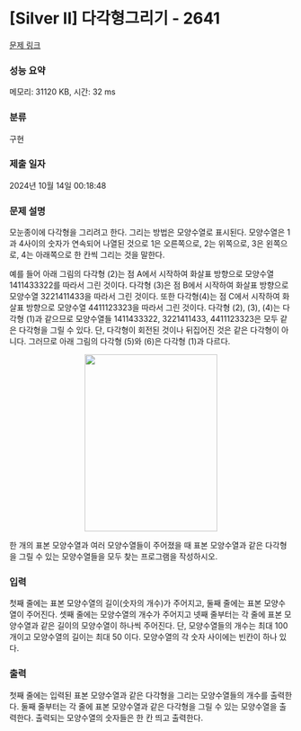 # [Silver II] 다각형그리기 - 2641 

[문제 링크](https://www.acmicpc.net/problem/2641) 

### 성능 요약

메모리: 31120 KB, 시간: 32 ms

### 분류

구현

### 제출 일자

2024년 10월 14일 00:18:48

### 문제 설명

<p>모눈종이에 다각형을 그리려고 한다. 그리는 방법은 모양수열로 표시된다. 모양수열은 1과 4사이의 숫자가 연속되어 나열된 것으로 1은 오른쪽으로, 2는 위쪽으로, 3은 왼쪽으로, 4는 아래쪽으로 한 칸씩 그리는 것을 말한다.</p>

<p>예를 들어 아래 그림의 다각형 (2)는 점 A에서 시작하여 화살표 방향으로 모양수열 1411433322를 따라서 그린 것이다. 다각형 (3)은 점 B에서 시작하여 화살표 방향으로 모양수열 3221411433을 따라서 그린 것이다. 또한 다각형(4)는 점 C에서 시작하여 화살표 방향으로 모양수열 4411123323을 따라서 그린 것이다. 다각형 (2), (3), (4)는 다각형 (1)과 같으므로 모양수열들 1411433322, 3221411433, 4411123323은 모두 같은 다각형을 그릴 수 있다. 단, 다각형이 회전된 것이나 뒤집어진 것은 같은 다각형이 아니다. 그러므로 아래 그림의 다각형 (5)와 (6)은 다각형 (1)과 다르다.</p>

<p style="text-align: center;"><img alt="" src="https://upload.acmicpc.net/8520e52e-2ad6-4135-ac18-a595be4f7f23/-/preview/" style="width: 236px; height: 315px;"></p>

<p>한 개의 표본 모양수열과 여러 모양수열들이 주어졌을 때 표본 모양수열과 같은 다각형을 그릴 수 있는 모양수열들을 모두 찾는 프로그램을 작성하시오.</p>

### 입력 

 <p>첫째 줄에는 표본 모양수열의 길이(숫자의 개수)가 주어지고, 둘째 줄에는 표본 모양수열이 주어진다. 셋째 줄에는 모양수열의 개수가 주어지고 넷째 줄부터는 각 줄에 표본 모양수열과 같은 길이의 모양수열이 하나씩 주어진다. 단, 모양수열들의 개수는 최대 100 개이고 모양수열의 길이는 최대 50 이다. 모양수열의 각 숫자 사이에는 빈칸이 하나 있다.</p>

### 출력 

 <p>첫째 줄에는 입력된 표본 모양수열과 같은 다각형을 그리는 모양수열들의 개수를 출력한다. 둘째 줄부터는 각 줄에 표본 모양수열과 같은 다각형을 그릴 수 있는 모양수열을 출력한다. 출력되는 모양수열의 숫자들은 한 칸 띄고 출력한다.</p>

